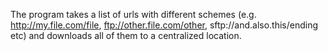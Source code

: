 The program takes a list of urls with different schemes (e.g. http://my.file.com/file, ftp://other.file.com/other, sftp://and.also.this/ending etc) and downloads all of them to a centralized location.